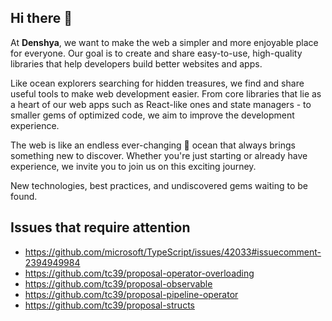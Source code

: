 ## Hi there 👋

At **Denshya**, we want to make the web a simpler and more enjoyable place for everyone.
Our goal is to create and share easy-to-use, high-quality libraries that help developers build better websites and apps.

Like ocean explorers searching for hidden treasures, we find and share useful tools to make web development easier.
From core libraries that lie as a heart of our web apps such as React-like ones and state managers - to smaller gems of optimized code, we aim to improve the development experience.

The web is like an endless ever-changing 🌊 ocean that always brings something new to discover.
Whether you're just starting or already have experience, we invite you to join us on this exciting journey.

New technologies, best practices, and undiscovered gems waiting to be found.

## Issues that require attention
- https://github.com/microsoft/TypeScript/issues/42033#issuecomment-2394949984
- https://github.com/tc39/proposal-operator-overloading
- https://github.com/tc39/proposal-observable
- https://github.com/tc39/proposal-pipeline-operator
- https://github.com/tc39/proposal-structs
